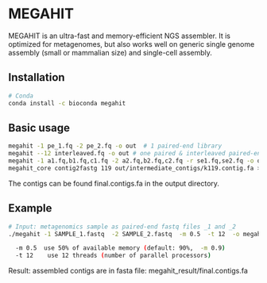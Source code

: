 # MEGAHIT

MEGAHIT is an ultra-fast and memory-efficient NGS assembler. It is optimized for metagenomes, but also works well on generic single genome assembly (small or mammalian size) and single-cell assembly.

## Installation
```bash
# Conda
conda install -c bioconda megahit
```

## Basic usage
```bash
megahit -1 pe_1.fq -2 pe_2.fq -o out  # 1 paired-end library
megahit --12 interleaved.fq -o out # one paired & interleaved paired-end library
megahit -1 a1.fq,b1.fq,c1.fq -2 a2.fq,b2.fq,c2.fq -r se1.fq,se2.fq -o out # 3 paired-end libraries + 2 SE libraries
megahit_core contig2fastg 119 out/intermediate_contigs/k119.contig.fa > k119.fastg # get FASTG from the intermediate contigs of k=119
```
The contigs can be found final.contigs.fa in the output directory.


## Example
```bash
# Input: metagenomics sample as paired-end fastq files _1 and _2
./megahit -1 SAMPLE_1.fastq  -2 SAMPLE_2.fastq  -m 0.5  -t 12  -o megahit_result

  -m 0.5  use 50% of available memory (default: 90%,  -m 0.9)
  -t 12    use 12 threads (number of parallel processors)
```
Result: assembled contigs are in fasta file:
megahit_result/final.contigs.fa



